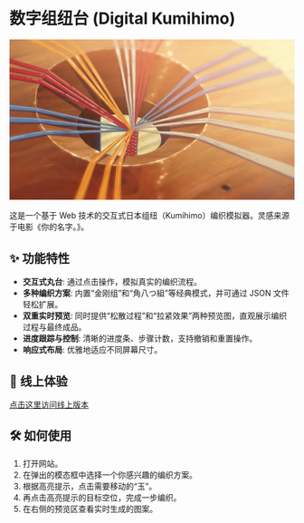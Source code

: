 # 数字组纽台 (Digital Kumihimo)

![组纽台电影截图](./Marudai.png)

这是一个基于 Web 技术的交互式日本组纽（Kumihimo）编织模拟器。灵感来源于电影《你的名字。》。

## ✨ 功能特性

- **交互式丸台**: 通过点击操作，模拟真实的编织流程。
- **多种编织方案**: 内置“金刚组”和“角八つ組”等经典模式，并可通过 JSON 文件轻松扩展。
- **双重实时预览**: 同时提供“松散过程”和“拉紧效果”两种预览图，直观展示编织过程与最终成品。
- **进度跟踪与控制**: 清晰的进度条、步骤计数，支持撤销和重置操作。
- **响应式布局**: 优雅地适应不同屏幕尺寸。

## 🚀 线上体验

[点击这里访问线上版本](https://你的用户名.github.io/你的仓库名/) 
<!-- 稍后我们会把这里的链接换成真实的 -->

## 🛠️ 如何使用

1. 打开网站。
2. 在弹出的模态框中选择一个你感兴趣的编织方案。
3. 根据高亮提示，点击需要移动的“玉”。
4. 再点击高亮提示的目标空位，完成一步编织。
5. 在右侧的预览区查看实时生成的图案。
